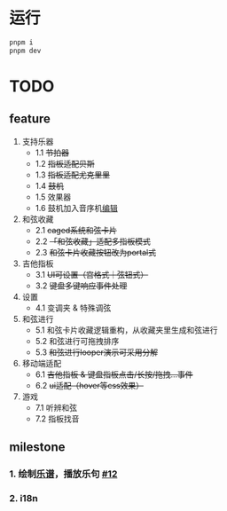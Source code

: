 # 运行

```bash
pnpm i
pnpm dev
```

# TODO

## feature

1. 支持乐器
    - 1.1 ~~节拍器~~
    - 1.2 ~~指板适配贝斯~~
    - 1.3 ~~指板适配尤克里里~~
    - 1.4 ~~鼓机~~
    - 1.5 效果器
    - 1.6 鼓机加入音序机[编辑](https://www.musicca.com/zh/chord-player)
2. 和弦收藏
    - 2.1 ~~caged系统和弦卡片~~
    - 2.2 ~~「和弦收藏」适配多指板模式~~
    - 2.3 ~~和弦卡片收藏按钮改为portal式~~
3. 吉他指板
    - 3.1 ~~UI可设置（宫格式｜弦钮式）~~
    - 3.2 ~~键盘多键响应事件处理~~
4. 设置
    - 4.1 变调夹 & 特殊调弦
5. 和弦进行
    - 5.1 和弦卡片收藏逻辑重构，从收藏夹里生成和弦进行
    - 5.2 和弦进行可拖拽排序
    - 5.3 ~~和弦进行looper演示可采用分解~~
6. 移动端适配
    - 6.1 ~~吉他指板 & 键盘指板点击/长按/拖拽...事件~~
    - 6.2 ~~ui适配（hover等css效果）~~
7. 游戏
    - 7.1 听辨和弦
    - 7.2 指板找音

## milestone
### 1. 绘制[乐谱](https://github.com/CoderLine/alphaTab)，播放乐句 [#12](https://github.com/Barba828/buitar/issues/12)

### 2. i18n


